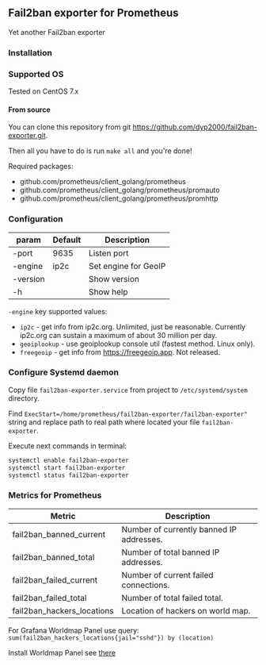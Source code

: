 ## Fail2ban exporter for Prometheus

Yet another Fail2ban exporter

### Installation

### Supported OS

Tested on CentOS 7.x

#### From source

You can clone this repository from git https://github.com/dyp2000/fail2ban-exporter.git.

Then all you have to do is run `make all` and you're done!

Required packages:

 - github.com/prometheus/client_golang/prometheus
 - github.com/prometheus/client_golang/prometheus/promauto
 - github.com/prometheus/client_golang/prometheus/promhttp

### Configuration

| param | Default | Description |
|-------|---------|-------------|
| -port | 9635 | Listen port |
| -engine | ip2c | Set engine for GeoIP |
| -version |  | Show version |
| -h |  | Show help |

`-engine` key supported values:

- `ip2c` - get info from ip2c.org. Unlimited, just be reasonable. Currently ip2c.org can sustain a maximum of about 30 million per day.
- `geoiplookup` - use geoiplookup console util (fastest method. Linux only).
- `freegeoip` - get info from https://freegeoip.app. Not released.

### Configure Systemd daemon

Copy file `fail2ban-exporter.service` from project to `/etc/systemd/system` directory.

Find `ExecStart=/home/prometheus/fail2ban-exporter/fail2ban-exporter"` string and replace path to real path where located your file `fail2ban-exporter`.

Execute next commands in terminal:

```bash
systemctl enable fail2ban-exporter
systemctl start fail2ban-exporter
systemctl status fail2ban-exporter
```

### Metrics for Prometheus

| Metric | Description |
|--------|-------------|
| fail2ban_banned_current | Number of currently banned IP addresses. |
| fail2ban_banned_total | Number of total banned IP addresses. |
| fail2ban_failed_current | Number of current failed connections. |
| fail2ban_failed_total | Number of total failed total. |
| fail2ban_hackers_locations | Location of hackers on world map. |


For Grafana Worldmap Panel use query: `sum(fail2ban_hackers_locations{jail="sshd"}) by (location)`

Install Worldmap Panel see [there](https://grafana.com/grafana/plugins/grafana-worldmap-panel/installation)
